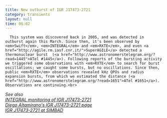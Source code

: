 ```yaml
---
title: New outburst of IGR J17473-2721
category: transients
layout: null
time: 06:02
---
```

<!-- converted from blosxom format post by dkg 22.1.2022 -->
<!-- created by convert.pl on Mon Jan 30 02:47:10 EST 2012 -->
<!-- converted from ../2008/08/latest-outburst-of-igr-j17473-2721.html -->
<!-- Post timestamp Thursday, August 14, 2008 2:02 PM -->
<!-- touch -t 200808141402 -->
<!-- Labels: 2008, thermonuclear bursts, transient -->
      This system was discovered back in 2005, and was detected in outburst again this March. Since then, it's been observed by <em>Swift</em>, <em>INTEGRAL</em> and <em>RXTE</em>, and even <a href="http://agile.rm.iasf.cnr.it/">SuperAGILE</a> detected a thermonuclear burst  (<a href="http://www.astronomerstelegram.org/?read=1445">ATel #1445</a>). Following reports of the bursting activity we triggered some observations with <em>RXTE</em> to search for burst oscillations; we caught some bursts, but no oscillations. Since then, public <em>RXTE</em> observations revealed kHz QPOs and radius expansion bursts, from which we estimated the distance (<a href="http://www.astronomerstelegram.org/?read=1651">ATel #1651</a>). Observations are continuing.<br>
<em>See also<br>
<a href="http://www.integral.soton.ac.uk/projects/bulge/SOURCES/IGR_J17473-2721/IGR_J17473-2721.html">INTEGRAL monitoring of IGR&nbsp;J17473-2721</a><br>
<a href="http://staff.science.uva.nl/~diego/XTEJ1747-274.html">Diego Altamirano's IGR&nbsp;J17473-2721 page</a><br>
<a href="http://simbad.u-strasbg.fr/simbad/sim-id?Ident=igr+j17473-2721&NbIdent=1&Radius=2&Radius.unit=arcmin&submit=submit+id">IGR J17473-2721 at SIMBAD</a>
</em>
